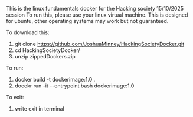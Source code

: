 This is the linux fundamentals docker for the Hacking society 15/10/2025 session
To run this, please use your linux virtual machine. This is designed for ubuntu, other operating systems may work but not guaranteed.

To download this:
1) git clone https://github.com/JoshuaMinney/HackingSocietyDocker.git
2) cd HackingSocietyDocker/
3) unzip zippedDockers.zip
   
To run:
1) docker build -t dockerimage:1.0 .
2) docekr run -it --entrypoint bash dockerimage:1.0

To exit:
1) write exit in terminal
